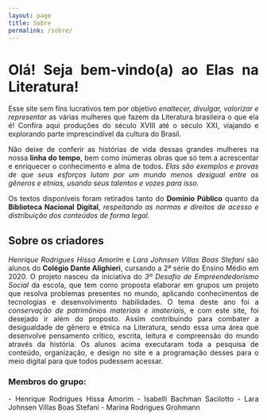 ```yaml
---
layout: page
title: Sobre
permalink: /sobre/
---
```

<div style="text-align: justify">
<h1>Olá! Seja bem-vindo(a) ao Elas na Literatura!</h1>

Esse site sem fins lucrativos tem por objetivo <i>enaltecer, divulgar, valorizar e representar</i> as várias mulheres que fazem da Literatura brasileira o que ela é! Confira aqui produções do século XVIII até o século XXI, viajando e explorando parte imprescindível da cultura do Brasil. 

Não deixe de conferir as histórias de vida dessas grandes mulheres na nossa <b>linha do tempo</b>, bem como inúmeras obras que só tem a acrescentar e enriquecer o conhecimento e alma de todos. <i>Elas são exemplos e provas de que seus esforços lutam por um mundo menos desigual entre os gêneros e etnias, usando seus talentos e vozes para isso.</i>

Os textos disponíveis foram retirados tanto do <b>Domínio Público</b> quanto da <b>Biblioteca Nacional Digital</b>, <i>respeitando as normas e direitos de acesso e distribuição dos conteúdos de forma legal.</i> 

<h2>Sobre os criadores</h2>

<i>Henrique Rodrigues Hissa Amorim</i> e <i>Lara Johnsen Villas Boas Stefani</i> são alunos do <b>Colégio Dante Alighieri</b>, cursando a 2ª série do Ensino Médio em 2020. O projeto nasceu da iniciativa do <i>3º Desafio de Empreendedorismo Social</i> da escola, que tem como proposta elaborar em grupos um projeto que resolva problemas presentes no mundo, aplicando conhecimentos de tecnologias e desenvolvimento habilidades. O tema deste ano foi a <i>conservação de patrimônios materiais e imateriais</i>, e com este site, foi desejado ir além do proposto. Assim contribuindo para combater a desigualdade de gênero e étnica na Literatura, sendo essa uma área que desenvolve pensamento crítico, escrita, leitura e compreensão do mundo através da história. Os alunos acima executaram toda a pesquisa de conteúdo, organização, e design no site e a programação desses para o meio digital para que todos pudessem acessar. 

<h3>Membros do grupo:</h3>
- Henrique Rodrigues Hissa Amorim
- Isabelli Bachman Sacilotto 
- Lara Johnsen Villas Boas Stefani
- Marina Rodrigues Grohmann
</div>